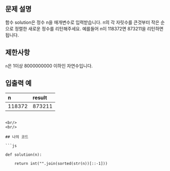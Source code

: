 ## 문제 설명

함수 solution은 정수 n을 매개변수로 입력받습니다. n의 각 자릿수를 큰것부터 작은 순으로 정렬한 새로운 정수를 리턴해주세요. 예를들어 n이 118372면 873211을 리턴하면 됩니다.

## 제한사항

`n`은 1이상 8000000000 이하인 자연수입니다.

## 입출력 예

|n|result|
|:------|:---|
|118372|873211|
```

<br/>
<br/>

## 나의 코드

```js

def solution(n):

    return int("".join(sorted(str(n))[::-1]))
    
```

